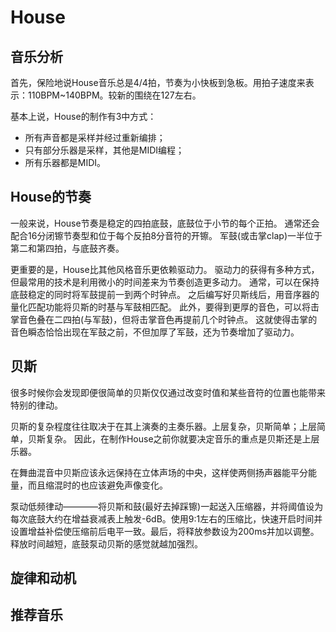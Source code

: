 # House

## 音乐分析

首先，保险地说House音乐总是4/4拍，节奏为小快板到急板。用拍子速度来表示：110BPM~140BPM。较新的围绕在127左右。

基本上说，House的制作有3中方式：

- 所有声音都是采样并经过重新编排；
- 只有部分乐器是采样，其他是MIDI编程；
- 所有乐器都是MIDI。

## House的节奏

一般来说，House节奏是稳定的四拍底鼓，底鼓位于小节的每个正拍。
通常还会配合16分闭镲节奏型和位于每个反拍8分音符的开镲。
军鼓(或击掌clap)一半位于第二和第四拍，与底鼓齐奏。

更重要的是，House比其他风格音乐更依赖驱动力。
驱动力的获得有多种方式，但最常用的技术是利用微小的时间差来为节奏创造更多动力。
通常，可以在保持底鼓稳定的同时将军鼓提前一到两个时钟点。
之后编写好贝斯线后，用音序器的量化匹配功能将贝斯的时基与军鼓相匹配。
此外，要得到更厚的音色，可以将击掌音色叠在二四拍(与军鼓)，但将击掌音色再提前几个时钟点。
这就使得击掌的音色瞬态恰恰出现在军鼓之前，不但加厚了军鼓，还为节奏增加了驱动力。

## 贝斯

很多时候你会发现即便很简单的贝斯仅仅通过改变时值和某些音符的位置也能带来特别的律动。

贝斯的复杂程度往往取决于在其上演奏的主奏乐器。上层复杂，贝斯简单；上层简单，贝斯复杂。
因此，在制作House之前你就要决定音乐的重点是贝斯还是上层乐器。

在舞曲混音中贝斯应该永远保持在立体声场的中央，这样使两侧扬声器能平分能量，而且缩混时的也应该避免声像变化。

泵动低频律动————将贝斯和鼓(最好去掉踩镲)一起送入压缩器，并将阈值设为每次底鼓大约在增益衰减表上触发-6dB。使用9:1左右的压缩比，快速开启时间并设置增益补偿使压缩前后电平一致。最后，将释放参数设为200ms并加以调整。释放时间越短，底鼓泵动贝斯的感觉就越加强烈。

## 旋律和动机



## 推荐音乐